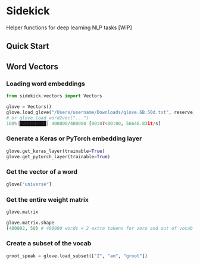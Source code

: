 # Sidekick
Helper functions for deep learning NLP tasks [WIP]

## Quick Start
## Word Vectors
### Loading word embeddings
```python
from sidekick.vectors import Vectors

glove = Vectors()
glove.load_glove("/Users/username/Downloads/glove.6B.50d.txt", reserve_zero=True, reserve_oov_token=True)
# or glove.load_word2vec("...")
100%|██████████| 400000/400000 [00:07<00:00, 56646.83it/s]
```

### Generate a Keras or PyTorch embedding layer
```python
glove.get_keras_layer(trainable=True)
glove.get_pytorch_layer(trainable=True)
```
### Get the vector of a word
```python
glove["universe"]
```

### Get the entire weight matrix
```python
glove.matrix
```
```python
glove.matrix.shape
(400002, 50) # 400000 words + 2 extra tokens for zero and out of vocab words
```

### Create a subset of the vocab
```python
groot_speak = glove.load_subset(["I", "am", "groot"])
```
